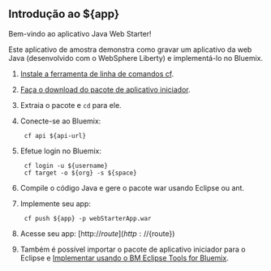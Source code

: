 Introdução ao ${app}
-----------------------------------
Bem-vindo ao aplicativo Java Web Starter!

Este aplicativo de amostra demonstra como gravar um aplicativo da web Java (desenvolvido com o WebSphere Liberty) e implementá-lo no Bluemix.

1. [Instale a ferramenta de linha de comandos cf](${doc-url}/#starters/BuildingWeb.html#install_cf).
2. [Faça o download do pacote de aplicativo iniciador](${ace-url}/rest/apps/${app-guid}/starter-download).
3. Extraia o pacote e `cd` para ele.
4. Conecte-se ao Bluemix:

		cf api ${api-url}

5. Efetue login no Bluemix:

		cf login -u ${username}
		cf target -o ${org} -s ${space}
				
6. Compile o código Java e gere o pacote war usando Eclipse ou ant.
7. Implemente seu app:

		cf push ${app} -p webStarterApp.war

8. Acesse seu app: [http://${route}](http://${route})
9. Também é possível importar o pacote de aplicativo iniciador para o Eclipse e [Implementar usando o BM Eclipse Tools for Bluemix](${doc-url}/#manageapps/eclipsetools.html#eclipsetools).
